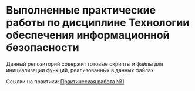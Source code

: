 # Выполненные практические работы по дисциплине Технологии обеспечения информационной безопасности
Данный репозиторий содержит готовые скрипты и файлы для инициализации функций, реализованных в данных файлах

Ссылки на практики:
[Практическая работа №1](https://github.com/kirasir1/toib_prak/tree/master/Pract1)
